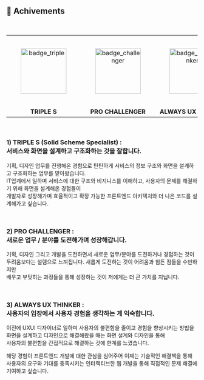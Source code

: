 ## 🚀 Achivements <br />

<br />

<table align="center">
 <tr>
    <td width="200" height="190" align="center">
      <img src="https://github.com/doitchuu/doitchuu/assets/43771772/dfb8f737-626b-4250-89b1-0986dc7ccd12" width="120" style="margin: 30px;" alt="badge_triple" />
    </td>
    <td width="200" height="190" align="center">
      <img src="https://github.com/doitchuu/doitchuu/assets/43771772/ef4043a9-b5a4-48b1-ad16-2f39cbae1994" width="120" style="margin: 30px;" alt="badge_challenger"/>
    </td>
    <td width="200" height="190" align="center">
      <img src="https://github.com/doitchuu/doitchuu/assets/43771772/b82a519f-1de4-4e8f-b39e-4c3a6cc6e8aa" width="120" style="margin: 30px;" alt="badge_ux_thinker"/>
    </td>
 </tr>
 <tr>
    <td align="center">
     <b>TRIPLE S</b>
    </td>
    <td align="center">
      <b> PRO CHALLENGER</b></a>
    </td>
    <td align="center">
      <b> ALWAYS UX THINKER</b></a>
    </td>
 </tr>
</table>


<br />

### 1) TRIPLE S (Solid Scheme Specialist) : <br />서비스와 화면을 설계하고 구조화하는 것을 잘합니다.

기획, 디자인 업무를 진행해온 경험으로 탄탄하게 서비스의 정보 구조와 화면을 설계하고 구조화하는 업무를 맡아왔습니다.<br />
IT업계에서 일하며 서비스에 대한 구조와 비지니스를 이해하고, 사용자의 문제를 해결하기 위해 화면을 설계해온 경험들이<br />
개발자로 성장해가며 효율적이고 확장 가능한 프론트엔드 아키텍처와 더 나은 코드를 설계해가고 싶습니다.<br />

<br />

### 2) PRO CHALLENGER : <br />새로운 업무 / 분야를 도전해가며 성장해갑니다.

기획, 디자인 그리고 개발을 도전하면서 새로운 업무/분야를 도전하거나 경험하는 것이<br />
두려움보다는 설렘으로 느껴집니다. 새롭게 도전하는 것이 어려움과 힘든 점들을 수반하지만<br />
배우고 부딪히는 과정들을 통해 성장하는 것이 저에게는 더 큰 가치를 지닙니다.

<br />

### 3) ALWAYS UX THINKER : <br />사용자의 입장에서 사용자 경험을 생각하는 게 익숙합니다.

이전에 UXUI 디자이너로 일하며 사용자의 불편함을 줄이고 경험을 향상시키는 방법을<br />
화면을 설계하고 디자인으로 해결해왔을 때는 화면 설계와 디자인을 통해<br />
사용자의 불편함을 간접적으로 해결하는 것에 한계를 느꼈습니다.

해당 경험이 프론트엔드 개발에 대한 관심을 심어주어 이제는 기술적인 해결책을 통해<br />
사용자의 요구와 기대를 충족시키는 인터랙티브한 웹 개발을 통해 직접적인 문제 해결에 기여하고 싶습니다.

<br />
